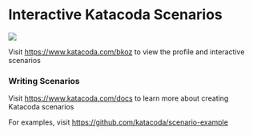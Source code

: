 # Interactive Katacoda Scenarios

[![](http://shields.katacoda.com/katacoda/bkoz/count.svg)](https://www.katacoda.com/bkoz "Get your profile on Katacoda.com")

Visit https://www.katacoda.com/bkoz to view the profile and interactive scenarios

### Writing Scenarios
Visit https://www.katacoda.com/docs to learn more about creating Katacoda scenarios

For examples, visit https://github.com/katacoda/scenario-example
